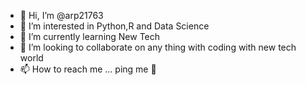 - 👋 Hi, I’m @arp21763
- 👀 I’m interested in Python,R and Data Science
- 🌱 I’m currently learning New Tech
- 💞️ I’m looking to collaborate on any thing with coding with new tech world
- 📫 How to reach me ... ping me 👋

<!---
arp21763/arp21763 is a ✨ special ✨ repository because its `README.md` (this file) appears on your GitHub profile.
You can click the Preview link to take a look at your changes.
--->
